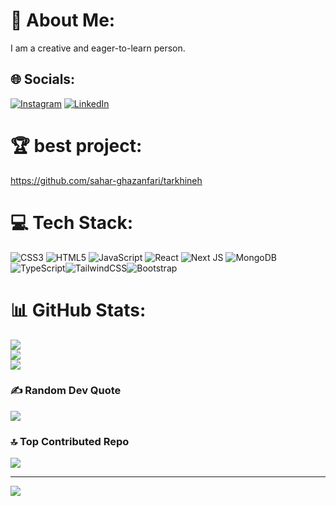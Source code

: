 # 💫 About Me:
I am a creative and eager-to-learn person.
## 🌐 Socials:
[![Instagram](https://img.shields.io/badge/Instagram-%23E4405F.svg?logo=Instagram&logoColor=white)](https://instagram.com/_saharist_) 
[![LinkedIn](https://img.shields.io/badge/LinkedIn-%230077B5.svg?logo=linkedin&logoColor=white)](https://linkedin.com/in/sahar-ghazanfari)
# 🏆 best project:
https://github.com/sahar-ghazanfari/tarkhineh

# 💻 Tech Stack:
![CSS3](https://img.shields.io/badge/css3-%231572B6.svg?style=for-the-badge&logo=css3&logoColor=white) ![HTML5](https://img.shields.io/badge/html5-%23E34F26.svg?style=for-the-badge&logo=html5&logoColor=white) ![JavaScript](https://img.shields.io/badge/javascript-%23323330.svg?style=for-the-badge&logo=javascript&logoColor=%23F7DF1E) ![React](https://img.shields.io/badge/react-%2320232a.svg?style=for-the-badge&logo=react&logoColor=%2361DAFB) ![Next JS](https://img.shields.io/badge/Next-black?style=for-the-badge&logo=next.js&logoColor=white) ![MongoDB](https://img.shields.io/badge/MongoDB-%234ea94b.svg?style=for-the-badge&logo=mongodb&logoColor=white)![TypeScript](https://img.shields.io/badge/typescript-%23007ACC.svg?style=for-the-badge&logo=typescript&logoColor=white)![TailwindCSS](https://img.shields.io/badge/tailwindcss-%2338B2AC.svg?style=for-the-badge&logo=tailwind-css&logoColor=white)![Bootstrap](https://img.shields.io/badge/bootstrap-%23563D7C.svg?style=for-the-badge&logo=bootstrap&logoColor=white)

# 📊 GitHub Stats:
![](https://github-readme-stats.vercel.app/api?username=sahar-ghazanfari&theme=tokyonight&hide_border=true&include_all_commits=false&count_private=false)<br/>
![](https://github-readme-streak-stats.herokuapp.com/?user=sahar-ghazanfari&theme=tokyonight&hide_border=true)<br/>
![](https://github-readme-stats.vercel.app/api/top-langs/?username=sahar-ghazanfari&theme=tokyonight&hide_border=true&include_all_commits=false&count_private=false&layout=compact)

### ✍️ Random Dev Quote
![](https://quotes-github-readme.vercel.app/api?type=horizontal&theme=radical)

### 🔝 Top Contributed Repo
![](https://github-contributor-stats.vercel.app/api?username=sahar-ghazanfari&limit=5&theme=tokyonight&combine_all_yearly_contributions=true)

---
[![](https://visitcount.itsvg.in/api?id=sahar-ghazanfari&icon=0&color=0)](https://visitcount.itsvg.in)
